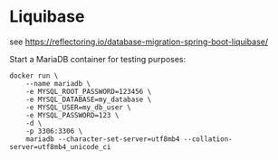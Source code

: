 # Liquibase

see https://reflectoring.io/database-migration-spring-boot-liquibase/



Start a MariaDB container for testing purposes:

    docker run \
        --name mariadb \
        -e MYSQL_ROOT_PASSWORD=123456 \
        -e MYSQL_DATABASE=my_database \
        -e MYSQL_USER=my_db_user \
        -e MYSQL_PASSWORD=123 \
        -d \
        -p 3306:3306 \
        mariadb --character-set-server=utf8mb4 --collation-server=utf8mb4_unicode_ci

